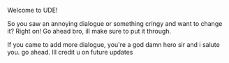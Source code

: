 Welcome to UDE!

 So you saw an annoying dialogue or something cringy and want to change it? 
 Right on! Go ahead bro, ill make sure to put it through.


If you came to add more dialogue, you're a god damn hero sir and i salute you. go ahead. Ill credit u on future updates
